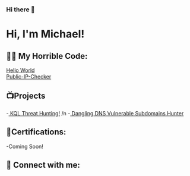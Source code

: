 ### Hi there 👋
<h1>Hi, I'm Michael!</h1>

<h2>👨‍💻 My Horrible Code:</h2>
<a href=https://github.com/MichaelVenturella/Helloworld> Hello World</a>
<br>
<a href=https://github.com/MichaelVenturella/Public-IP-Checker> Public-IP-Checker</a>

<h2>📺Projects</h2>
-<a href=https://github.com/MichaelVenturella/KQLThreatHunting> KQL Threat Hunting!</a> 
/n
-<a href=https://github.com/MichaelVenturella/KQLThreatHunting> Dangling DNS Vulnerable Subdomains Hunter</a>
<h2> 📄Certifications:</h2>
-Coming Soon!
<h2> 🤳 Connect with me:</h2>
